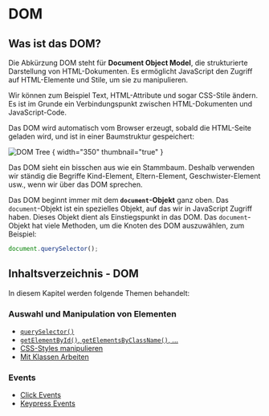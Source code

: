 # DOM

## Was ist das DOM?

Die Abkürzung DOM steht für **Document Object Model**, die strukturierte Darstellung von HTML-Dokumenten. Es ermöglicht JavaScript den Zugriff auf
HTML-Elemente und Stile, um sie zu manipulieren.

Wir können zum Beispiel Text, HTML-Attribute und sogar CSS-Stile ändern. Es ist im Grunde ein Verbindungspunkt zwischen HTML-Dokumenten und
JavaScript-Code.

Das DOM wird automatisch vom Browser erzeugt, sobald die HTML-Seite geladen wird, und ist in einer Baumstruktur gespeichert:

![DOM Tree](dom_tree.png) { width="350" thumbnail="true" }

Das DOM sieht ein bisschen aus wie ein Stammbaum. Deshalb verwenden wir ständig die Begriffe Kind-Element, Eltern-Element, Geschwister-Element usw.,
wenn wir über das DOM sprechen.

Das DOM beginnt immer mit dem **`document`-Objekt** ganz oben. Das `document`-Objekt ist ein spezielles Objekt, auf das wir in JavaScript Zugriff
haben. Dieses Objekt dient als Einstiegspunkt in das DOM. Das `document`-Objekt hat viele Methoden, um die Knoten des DOM auszuwählen, zum Beispiel:

```Javascript
document.querySelector();
```

## Inhaltsverzeichnis - DOM

In diesem Kapitel werden folgende Themen behandelt:

### Auswahl und Manipulation von Elementen

- [`querySelector()`](querySelector.md)
- [`getElementById()`, `getElementsByClassName()`, ...](getElementByID-getElementByClassName.md)
- [CSS-Styles manipulieren](CSS-Styles-manipulieren.md)
- [Mit Klassen Arbeiten](Mit-Klassen-arbeiten.md)

### Events

- [Click Events](Click-Events.md)
- [Keypress Events](Keypress-Event.md)
